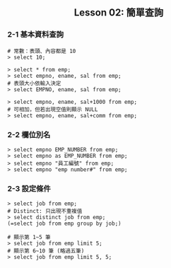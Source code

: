 <h2 align="center">Lesson 02: 簡單查詢</h2>

### 2-1 基本資料查詢
```mysql
# 常數：表頭、內容都是 10
> select 10;

> select * from emp;
> select empno, ename, sal from emp;
# 表頭大小依輸入決定
> select EMPNO, ename, sal from emp;

> select empno, ename, sal+1000 from emp;
# 可相加，但若出現空值則顯示 NULL
> select empno, ename, sal+comm from emp;
```

### 2-2 欄位別名
```mysql
> select empno EMP_NUMBER from emp;
> select empno as EMP_NUMBER from emp;
> select empno "員工編號" from emp;
> select empno "emp number#" from emp;
```

### 2-3 設定條件
```mysql
> select job from emp;
# Distinct: 只出現不重複值
> select distinct job from emp;
(=select job from emp group by job;)

# 顯示第 1~5 筆
> select job from emp limit 5;
# 顯示第 6~10 筆 (略過五筆)
> select job from emp limit 5, 5;
```
